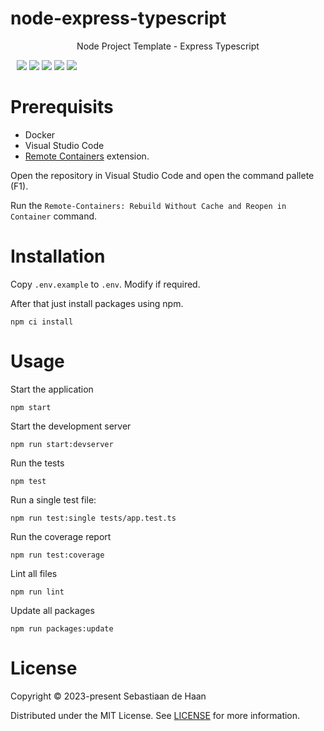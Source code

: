 # node-express-typescript

<p style="text-align: center;">Node Project Template - Express Typescript</p>

<p style="margin: 10px; auto">
    <img src="https://img.shields.io/badge/Typescript-007ACC?style=for-the-badge&logo=Typescript&logoColor=white">
    <img src="https://img.shields.io/badge/Node.js-43853D?style=for-the-badge&logo=node.js&logoColor=white">
    <img src="https://img.shields.io/badge/Jest-323330?style=for-the-badge&logo=Jest&logoColor=white">
    <img src="https://img.shields.io/badge/eslint-3A33D1?style=for-the-badge&logo=eslint&logoColor=white">
    <img src="https://img.shields.io/badge/prettier-1A2C34?style=for-the-badge&logo=prettier&logoColor=F7BA3E">
</p>

# Prerequisits

- Docker
- Visual Studio Code
- [Remote Containers](https://marketplace.visualstudio.com/items?itemName=ms-vscode-remote.remote-containers) extension.

Open the repository in Visual Studio Code and open the command pallete (F1).

Run the `Remote-Containers: Rebuild Without Cache and Reopen in Container` command.

# Installation

Copy `.env.example` to `.env`. Modify if required.

After that just install packages using npm.

```
npm ci install
```

# Usage

Start the application

```
npm start
```

Start the development server

```
npm run start:devserver
```

Run the tests

```
npm test
```

Run a single test file:

```
npm run test:single tests/app.test.ts
```

Run the coverage report

```
npm run test:coverage
```

Lint all files

```
npm run lint
```

Update all packages

```
npm run packages:update
```

# License

Copyright © 2023-present Sebastiaan de Haan

Distributed under the MIT License. See [LICENSE](LICENSE) for more information.
